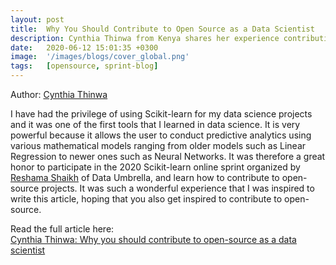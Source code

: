 ```yaml
---
layout: post
title:  Why You Should Contribute to Open Source as a Data Scientist
description: Cynthia Thinwa from Kenya shares her experience contributing to open source. 
date:   2020-06-12 15:01:35 +0300
image:  '/images/blogs/cover_global.png'
tags:   [opensource, sprint-blog]
---
```


Author:  [Cynthia Thinwa](https://www.linkedin.com/in/cynthiathinwa/)

I have had the privilege of using Scikit-learn for my data science projects and it was one of the first tools that I learned in data science. It is very powerful because it allows the user to conduct predictive analytics using various mathematical models ranging from older models such as Linear Regression to newer ones such as Neural Networks.
It was therefore a great honor to participate in the 2020 Scikit-learn online sprint organized by [Reshama Shaikh](https://twitter.com/reshamas) of Data Umbrella, and learn how to contribute to open-source projects. It was such a wonderful experience that I was inspired to write this article, hoping that you also get inspired to contribute to open-source.

Read the  full article here:  
[Cynthia Thinwa: Why you should contribute to open-source as a data scientist](https://medium.com/@ceethinwa/why-you-should-contribute-to-open-source-as-a-data-scientist-7375ec5bc628)
